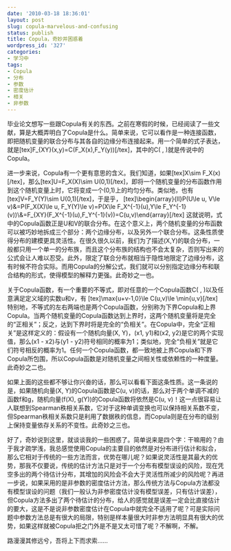 ```yaml
---
date: '2010-03-18 18:36:01'
layout: post
slug: copula-marvelous-and-confusing
status: publish
title: Copula，奇妙并困惑着
wordpress_id: '327'
categories:
- 学习中
tags:
- Copula
- 分布
- 参数
- 密度估计
- 相关
- 非参数
---
```


毕业论文想写一些跟Copula有关的东西。之前在寒假的时候，已经阅读了一些文献，算是大概弄明白了Copula是什么。简单来说，它可以看作是一种连接函数，即把随机变量的联合分布与其各自的边缘分布连接起来。用一个简单的式子表达，就是[tex]F_{XY}(x,y)=C(F_X(x),F_Y(y))[/tex]，其中的C( , )就是传说中的Copula。

进一步来说，Copula有一个更有意思的含义。我们知道，如果[tex]X\sim F_X(x)[/tex]，那么[tex]U=F_X(X)\sim U(0,1)[/tex]，即将一个随机变量的分布函数作用到这个随机变量上时，它将变成一个(0,1)上的均匀分布。类似地，也有[tex]V=F_Y(Y)\sim U(0,1)[/tex]，于是乎，
[tex]\begin{array}{ll}P(U\le u, V\le v)&=P(F_X(X)\le u, F_Y(Y)\le v)=P(X\le F_X^{-1}(u),Y\le F_Y^{-1}(v))\\&=F_{XY}(F_X^{-1}(u),F_Y^{-1}(v))=C(u,v)\end{array}[/tex]
这就说明，式中的Copula函数正是U和V的联合分布。在这个意义上，两个随机变量的分布函数可以被巧妙地拆成三个部分：两个边缘分布，以及另外一个联合分布。这条性质使得分布的建模更具灵活性。在很久很久以前，我们为了描述(X,Y)的联合分布，一般都只用一个单一的分布族，而且这个分布族的结构也不会太复杂，否则写出来的公式会让人难以忍受。此外，限定了联合分布就相当于隐性地限定了边缘分布，这有时候不符合实际。而用Copula的分解公式，我们就可以分别指定边缘分布和联合结构的形式，使得模型的解释力更强。此奇妙之一也。

关于Copula函数，有一个重要的不等式，即对任意的一个Copula函数C( , )以及任意满足定义域的实数u和v，有
[tex]\max\{u+v-1,0\}\le C(u,v)\le \min\{u,v\}[/tex]
特别地，不等式的左右两端也是两个Copula函数，分别称为下界Copula和上界Copula。当两个随机变量的Copula函数达到上界时，这两个随机变量将是完全的“正相关”；反之，达到下界时将是完全的“负相关”。在Copula中，完全“正相关”是这样定义的：假设有一个随机向量(X, Y)，(x1, y1)和(x2, y2)是它的两个实现值，那么(x1 - x2)与(y1 - y2)符号相同的概率为1；类似地，完全“负相关”就是它们符号相反的概率为1。任何一个Copula函数，都一致地被上界Copula和下界Copula所包围，所以Copula函数是对随机变量之间相关性或依赖性的一种度量。此奇妙之二也。

如果上面的这些都不够让你兴奋的话，那么可以看看下面这条性质。这一条说的是，如果随机向量(X, Y)的Copula函数是C(u, v)的话，那么对于两个单调不减的函数f和g，随机向量(f(X), g(Y))的Copula函数将依然是C(u, v)！这一点很容易让人联想到Spearman秩相关系数，它对于这种单调变换也可以保持相关系数不变，但Spearman秩相关系数只是利用了数据秩的信息，而Copula则是在分布的级别上保持变量依存关系的不变性。此奇妙之三也。

好了，奇妙说到这里，就谈谈我的一些困惑了。简单说来是四个字：干嘛用的？由于我才疏学浅，我总感觉使用Copula的主要目的依然是对分布进行估计和拟合，那么它相对于传统的一些方法而言，优势在哪儿呢？如果说灵活性是其最大的优势，那我不仅要说，传统的估计方法只是对于一个分布有模型误设的风险，现在凭空多出的两个待估计分布，其增加的风险会不会大于灵活性所减少的风险呢？再进一步说，如果采用的是非参数的密度估计方法，那么传统方法与Copula方法都没有模型误设的问题（我们一般认为非参密度估计没有模型误差，只有估计误差），但Copula方法多出了两个待估计的分布，给人的感觉就是误差一定会比直接估计的要大，这是不是说非参数密度估计在Copula中就完全不适用了呢？可是实际问题中参数方法总是有很大的局限，特别是样本量很大时非参方法明显具有很大的优势，如果这样就被Copula拒之门外是不是又太可惜了呢？不解啊，不解。

路漫漫其修远兮，吾将上下而求索……
